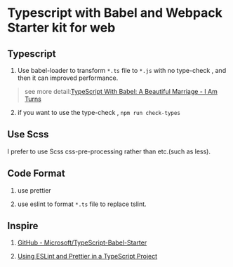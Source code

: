 # Typescript with Babel and Webpack Starter kit for web

## Typescript

1. Use babel-loader to transform `*.ts` file to `*.js` with no type-check , and then it can improved performance.

> see more detail:[TypeScript With Babel: A Beautiful Marriage - I Am Turns](https://iamturns.com/typescript-babel/)

2. if you want to use the type-check , `npm run check-types`

## Use Scss

I prefer to use Scss css-pre-processing rather than etc.(such as less).

## Code Format

1. use prettier

2. use eslint to format `*.ts` file to replace tslint.

## Inspire

1. [GitHub - Microsoft/TypeScript-Babel-Starter](https://github.com/Microsoft/TypeScript-Babel-Starter)

2) [Using ESLint and Prettier in a TypeScript Project](https://dev.to/robertcoopercode/using-eslint-and-prettier-in-a-typescript-project-53jb)
